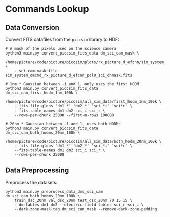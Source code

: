 # Commands Lookup

## Data Conversion

Convert FITS datafiles from the `piccsim` library to HDF:

    # A mask of the pixels used on the science camera
    python3 main.py convert_piccsim_fits_data dm_sci_cam_mask \
        /home/picture/code/picture/piccsim/plots/rx_picture_d_efcnn/sim_system_dmcmd \
        --sci-cam-mask-file sim_system_dmcmd_rx_picture_d_efcnn_pol0_sci_dhmask.fits

    # 1nm * Gaussian between -1 and 1, only uses the first HODM
    python3 main.py convert_piccsim_fits_data dm_sci_cam_first_hodm_1nm_100k \
        /home/picture/code/picture/piccsim/all_sim_data/first_hodm_1nm_100k \
        --fits-file-globs 'dm1_*' 'dm2_*' 'sci_*i' 'sci*r' \
        --fits-table-names dm1 dm2 sci_i sci_r \
        --rows-per-chunk 25000 --first-n-rows 100000

    # 20nm * Gaussian between -1 and 1, uses both HODMs
    python3 main.py convert_piccsim_fits_data dm_sci_cam_both_hodms_20nm_100k \
        /home/picture/code/picture/piccsim/all_sim_data/both_hodm_20nm_100k \
        --fits-file-globs 'dm1_*' 'dm2_*' 'sci_*i' 'sci*r' \
        --fits-table-names dm1 dm2 sci_i sci_r \
        --rows-per-chunk 25000

## Data Preprocessing

Preprocess the datasets:

    python3 main.py preprocess_data_dms_sci_cam dm_sci_cam_both_hodms_20nm_100k \
        train_dsc_20nm val_dsc_20nm test_dsc_20nm 70 15 15 \
        --dm-tables dm1 dm2 --electric-field-tables sci_r sci_i \
        --dark-zone-mask-tag dm_sci_cam_mask --remove-dark-zone-padding
